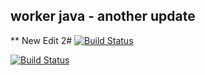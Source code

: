 ## worker java - another update
  ** New Edit 2#
  [![Build Status](http://34.142.123.26:8080/buildStatus/icon?job=instaVote%2Fworker-build&subject=Build&colour=blue)](http://34.142.123.26:8080/job/instaVote/job/worker-build/)
  
  [![Build Status](http://34.142.123.26:8080/buildStatus/icon?job=instaVote%2Fworker-test&subject=UnitTest&colour=pink)](http://34.142.123.26:8080/job/instaVote/job/worker-test/)
